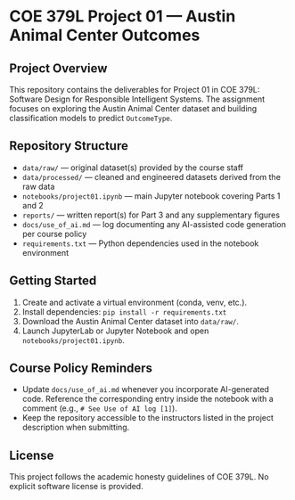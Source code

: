 # COE 379L Project 01 — Austin Animal Center Outcomes

## Project Overview

This repository contains the deliverables for Project 01 in COE 379L: Software Design for Responsible Intelligent Systems. The assignment focuses on exploring the Austin Animal Center dataset and building classification models to predict `OutcomeType`.

## Repository Structure

- `data/raw/` — original dataset(s) provided by the course staff
- `data/processed/` — cleaned and engineered datasets derived from the raw data
- `notebooks/project01.ipynb` — main Jupyter notebook covering Parts 1 and 2
- `reports/` — written report(s) for Part 3 and any supplementary figures
- `docs/use_of_ai.md` — log documenting any AI-assisted code generation per course policy
- `requirements.txt` — Python dependencies used in the notebook environment

## Getting Started

1. Create and activate a virtual environment (conda, venv, etc.).
2. Install dependencies: `pip install -r requirements.txt`
3. Download the Austin Animal Center dataset into `data/raw/`.
4. Launch JupyterLab or Jupyter Notebook and open `notebooks/project01.ipynb`.

## Course Policy Reminders

- Update `docs/use_of_ai.md` whenever you incorporate AI-generated code. Reference the corresponding entry inside the notebook with a comment (e.g., `# See Use of AI log [1]`).
- Keep the repository accessible to the instructors listed in the project description when submitting.

## License

This project follows the academic honesty guidelines of COE 379L. No explicit software license is provided.

